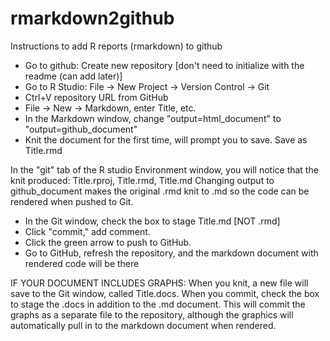# rmarkdown2github
Instructions to add R reports (rmarkdown) to github

- Go to github: Create new repository [don't need to initialize with the readme (can add later)]
- Go to R Studio: File -> New Project -> Version Control -> Git
- Ctrl+V  repository URL from GitHub
- File -> New -> Markdown, enter Title, etc.
- In the Markdown window, change "output=html_document" to "output=github_document"
- Knit the document for the first time, will prompt you to save. Save as Title.rmd

In the "git" tab of the R studio Environment window, you will notice that the knit produced: Title.rproj, Title.rmd, Title.md
Changing output to github_document makes the original .rmd knit to .md so the code can be rendered when pushed to Git.

- In the Git window, check the box to stage Title.md [NOT .rmd]
- Click "commit," add comment.
- Click the green arrow to push to GitHub.
- Go to GitHub, refresh the repository, and the markdown document with rendered code will be there

IF YOUR DOCUMENT INCLUDES GRAPHS:
When you knit, a new file will save to the Git window, called Title.docs. When you commit, check the box to stage the .docs in addition to the .md document. This will commit the graphs as a separate file to the repository, although the graphics will automatically pull in to the markdown document when rendered.
